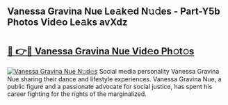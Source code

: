 ## Vanessa Gravina Nue Le𝚊k𝚎d N𝚞𝚍es - Part-Y5b Photos Vid𝚎o Le𝚊ks avXdz

# <h2><a href="http://fb3c128.evod.top/?m=Vanessa+Gravina+Nue">🔗 👉🔴 Vanessa Gravina Nue Vid𝚎o Ph𝚘t𝚘s</a></h2>

[![Vanessa Gravina Nue N𝚞d𝚎s](https://i.imgur.com/8V9OHl7.gif)](http://fb3c128.evod.top/?m=Vanessa+Gravina+Nue)
Social media personality Vanessa Gravina Nue sharing their dance and lifestyle experiences. Vanessa Gravina Nue, a public figure and a passionate advocate for social justice, has spent his career fighting for the rights of the marginalized. 
